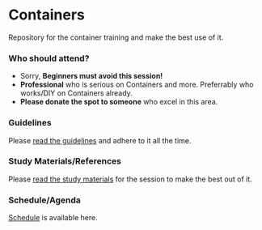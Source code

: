 # Containers

Repository for the container training and make the best use of it.

### Who should attend?

* Sorry, __Beginners must avoid this session!__
* __Professional__ who is serious on Containers and more. Preferrably who works/DIY on Containers already.
* __Please donate the spot to someone__ who excel in this area.

### Guidelines
Please [read the guidelines](docs/guidelines.md) and adhere to it all the time.

### Study Materials/References
Please [read the study materials](docs/study_materials.md) for the session to make the best out of it.

### Schedule/Agenda
[Schedule](docs/schedule.md) is available here.

